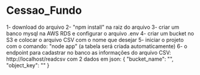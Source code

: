 # Cessao_Fundo

1- download do arquivo
2- "npm install" na raiz do arquivo
3- criar um banco mysql na AWS RDS e configurar o arquivo .env
4- criar um bucket no S3 e colocar o arquivo CSV com o nome que desejar
5- iniciar o projeto com o comando: "node app" (a tabela será criada automaticamente)
6- o endpoint para cadastrar no banco as informações do arquivo CSV: http://localhost/readcsv com 2 dados em json: 
{
 "bucket_name": "",
 "object_key": ""
} 
